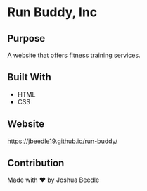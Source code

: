 # Run Buddy, Inc

## Purpose
A website that offers fitness training services.

## Built With
* HTML
* CSS

## Website
https://jbeedle19.github.io/run-buddy/

## Contribution
Made with ❤️ by Joshua Beedle
